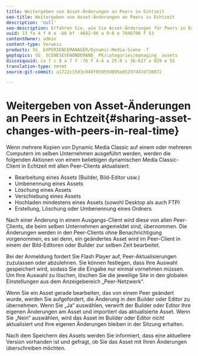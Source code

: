 ```yaml
---
title: Weitergeben von Asset-Änderungen an Peers in Echtzeit
seo-title: Weitergeben von Asset-Änderungen an Peers in Echtzeit
description: 'null'
seo-description: Erfahren Sie, wie Sie Asset-Änderungen für Peers in Echtzeit freigeben.
uuid: 13 fa 4 f 6 e -66 bf -4682-96 a 9-0 e 7040706 f 53
contentOwner: admin
content-type: Verweis
products: SG_ EXPERIENCEMANAGER/Dynamic-Media-Scene -7
geptopics: SG_ SCENESEVENONDEMAND_ PK/categories/managing_ assets
discoiquuid: ca 7 c 8 a 7 f -76 f 4-4 a 25-8 c 36-617 a 029 e 55
translation-type: tm+mt
source-git-commit: a1722c15d3c049f05959d895e85297d47d730872

---
```



# Weitergeben von Asset-Änderungen an Peers in Echtzeit{#sharing-asset-changes-with-peers-in-real-time}

Wenn mehrere Kopien von Dynamic Media Classic auf einem oder mehreren Computern im selben Unternehmen ausgeführt werden, werden die folgenden Aktionen von einem beliebigen dynamischen Media Classic-Client in Echtzeit mit allen Peer-Clients aktualisiert:

* Bearbeitung eines Assets (Builder, Bild-Editor usw.)
* Umbenennung eines Assets
* Löschung eines Assets
* Verschiebung eines Assets
* Hochladen mindestens eines Assets (sowohl Desktop als auch FTP)
* Erstellung, Löschung oder Umbenennung eines Ordners

Nach einer Änderung in einem Ausgangs-Client wird diese von allen Peer-Clients, die beim selben Unternehmen angemeldet sind, übernommen. Die Änderungen werden in den Peer-Clients ohne Benachrichtigung vorgenommen, es sei denn, ein geändertes Asset wird im Peer-Client in einem der Bild-Editoren oder Builder zur selben Zeit bearbeitet.

Bei der Anmeldung fordert Sie Flash Player auf, Peer-Aktualisierungen zuzulassen oder abzulehnen. Sie können festlegen, dass Ihre Auswahl gespeichert wird, sodass Sie die Eingabe nur einmal vornehmen müssen. Um Ihre Auswahl zu löschen, löschen Sie die jeweilige Site in den globalen Einstellungen aus dem Anzeigebereich „Peer-Netzwerk“.

Wenn Sie ein Asset gerade bearbeiten, das von einem Peer geändert wurde, werden Sie aufgefordert, die Änderung in den Builder oder Editor zu übernehmen. Wenn Sie „Ja“ auswählen, verwirft der Builder oder Editor Ihre eigenen Änderungen am Asset und importiert das aktualisierte Asset. Wenn Sie „Nein“ auswählen, wird das Asset im Builder oder Editor nicht aktualisiert und Ihre eigenen Änderungen bleiben in der Sitzung erhalten.

Nach dem Speichern des Assets werden Sie informiert, dass eine aktuellere Version vorhanden ist und gefragt, ob Sie das Asset mit Ihren Änderungen überschreiben möchten.
